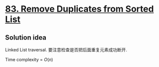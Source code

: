 # [83. Remove Duplicates from Sorted List](https://leetcode.com/problems/remove-duplicates-from-sorted-list/)

## Solution idea

Linked List traversal. 要注意检查是否把后面重复元素成功断开.

Time complexity = $O(n)$